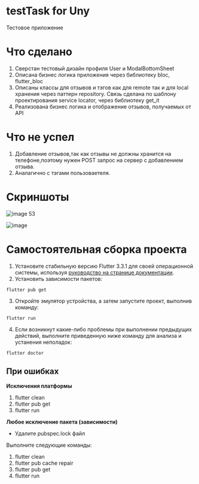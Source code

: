 # testTask for Uny
Тестовое приложение

# Что сделано
1. Сверстан тестовый дизайн профиля User и ModalBottomSheet
2. Описана бизнес логика приложения через библиотеку bloc, flutter_bloc
3. Описаны классы для отзывов и тэгов как для remote так и для local хранения через паттерн repository. Связь сделана по шаблону проектирования service locator, через библиотеку get_it
4. Реализована бизнес логика и отображение отзывов, получаемых от API
# Что не успел
1. Добавление отзывов,так как отзывы не должны хранится на телефоне,поэтому нужен POST запрос на сервер с добавлением отзыва.
2. Аналагично с тэгами пользоваетеля.
# Скриншоты
![image 53](https://user-images.githubusercontent.com/46132272/210543003-83f3cd24-8a28-466d-a444-09979b61e2d8.png)

![image](https://user-images.githubusercontent.com/46132272/208999170-d573d513-23b1-4985-8991-c434f77669b5.png)



# Самостоятельная сборка проекта
1. Установите стабильную версию Flutter 3.3.1 для своей операционной системы, используя [руководство на странице документации](https://docs.flutter.dev/get-started/install). 
2. Установить зависимости пакетов:
```
flutter pub get
```
3. Откройте эмулятор устройства, а затем запустите проект, выполнив команду:
```
flutter run
```
4. Если возникнут какие-либо проблемы при выполнении предыдущих действий, выполните приведенную ниже команду для анализа и устанения неполадок:
```
flutter doctor
```
## При ошибках
**Исключения платформы**
1. flutter clean
2. flutter pub get
3. flutter run

**Любое исключение пакета (зависимости)**
- Удалите pubspec.lock файл

Выполните следующие команды:
1. flutter clean
2. flutter pub cache repair
3. flutter pub get
4. flutter run

